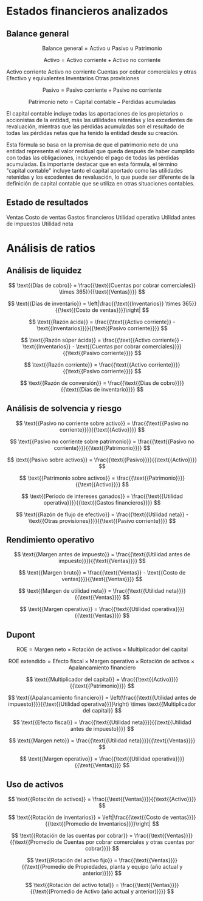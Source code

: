 # Estados financieros analizados

## Balance general

$$
\text{{Balance general}} = \text{{Activo}} ∪ \text{{Pasivo}} ∪ \text{{Patrimonio}}
$$

$$
\text{{Activo}} = \text{{Activo corriente}} + \text{{Activo no corriente}}
$$

Activo corriente
Activo no corriente
Cuentas por cobrar comerciales y otras
Efectivo y equivalentes
Inventarios
Otras provisiones


$$
\text{{Pasivo}} = \text{{Pasivo corriente}} + \text{{Pasivo no corriente}}
$$


$$
\text{{Patrimonio neto}} = \text{{Capital contable}} − \text{{Perdidas acumuladas}}
$$

El capital contable incluye todas las aportaciones de los propietarios o accionistas de la entidad, más las utilidades retenidas y los excedentes de revaluación, mientras que las pérdidas acumuladas son el resultado de todas las pérdidas netas que ha tenido la entidad desde su creación.

Esta fórmula se basa en la premisa de que el patrimonio neto de una entidad representa el valor residual que queda después de haber cumplido con todas las obligaciones, incluyendo el pago de todas las pérdidas acumuladas. Es importante destacar que en esta fórmula, el término "capital contable" incluye tanto el capital aportado como las utilidades retenidas y los excedentes de revaluación, lo que puede ser diferente de la definición de capital contable que se utiliza en otras situaciones contables.

## Estado de resultados

Ventas
Costo de ventas
Gastos financieros
Utilidad operativa
Utilidad antes de impuestos
Utilidad neta

# Análisis de ratios

## Análisis de liquidez

$$
\text{{Días de cobro}} = \frac{{\text{{Cuentas por cobrar comerciales}} \times 365}}{{\text{{Ventas}}}}
$$

$$
\text{{Días de inventario}} = \left|\frac{{\text{{Inventarios}} \times 365}}{{\text{{Costo de ventas}}}}\right|
$$

$$
\text{{Razón ácida}} = \frac{{\text{{Activo corriente}} - \text{{Inventarios}}}}{{\text{{Pasivo corriente}}}}
$$

$$
\text{{Razón súper ácida}} = \frac{{\text{{Activo corriente}} - \text{{Inventarios}} - \text{{Cuentas por cobrar comerciales}}}}{{\text{{Pasivo corriente}}}}
$$

$$
\text{{Razón corriente}} = \frac{{\text{{Activo corriente}}}}{{\text{{Pasivo corriente}}}}
$$

$$
\text{{Razón de conversión}} = \frac{{\text{{Días de cobro}}}}{{\text{{Días de inventario}}}}
$$

## Análisis de solvencia y riesgo

$$
\text{{Pasivo no corriente sobre activo}} = \frac{{\text{{Pasivo no corriente}}}}{{\text{{Activo}}}}
$$

$$
\text{{Pasivo no corriente sobre patrimonio}} = \frac{{\text{{Pasivo no corriente}}}}{{\text{{Patrimonio}}}}
$$

$$
\text{{Pasivo sobre activos}} = \frac{{\text{{Pasivo}}}}{{\text{{Activo}}}}
$$

$$
\text{{Patrimonio sobre activos}} = \frac{{\text{{Patrimonio}}}}{{\text{{Activo}}}}
$$

$$
\text{{Periodo de intereses ganados}} = \frac{{\text{{Utilidad operativa}}}}{{\text{{Gastos financieros}}}}
$$

$$
\text{{Razón de flujo de efectivo}} = \frac{{\text{{Utilidad neta}} - \text{{Otras provisiones}}}}{{\text{{Pasivo corriente}}}}
$$

## Rendimiento operativo

$$
\text{{Margen antes de impuesto}} = \frac{{\text{{Utilidad antes de impuesto}}}}{{\text{{Ventas}}}}
$$

$$
\text{{Margen bruto}} = \frac{{\text{{Ventas}} - \text{{Costo de ventas}}}}{{\text{{Ventas}}}}
$$

$$
\text{{Margen de utilidad neta}} = \frac{{\text{{Utilidad neta}}}}{{\text{{Ventas}}}}
$$

$$
\text{{Margen operativo}} = \frac{{\text{{Utilidad operativa}}}}{{\text{{Ventas}}}}
$$

## Dupont

$$
\text{{ROE}} = \text{{Margen neto}} \times \text{{Rotación de activos}} \times \text{{Multiplicador del capital}}
$$

$$
\text{{ROE extendido}} = \text{{Efecto fiscal}} \times \text{{Margen operativo}} \times \text{{Rotación de activos}} \times \text{{Apalancamiento financiero}}
$$

$$
\text{{Multiplicador del capital}} = \frac{{\text{{Activo}}}}{{\text{{Patrimonio}}}}
$$

$$
\text{{Apalancamiento financiero}} = \left(\frac{{\text{{Utilidad antes de impuesto}}}}{{\text{{Utilidad operativa}}}}\right) \times \text{{Multiplicador del capital}}
$$

$$
\text{{Efecto fiscal}} = \frac{{\text{{Utilidad neta}}}}{{\text{{Utilidad antes de impuesto}}}}
$$

$$
\text{{Margen neto}} = \frac{{\text{{Utilidad neta}}}}{{\text{{Ventas}}}}
$$

$$
\text{{Margen operativo}} = \frac{{\text{{Utilidad operativa}}}}{{\text{{Ventas}}}}
$$

## Uso de activos

$$
\text{{Rotación de activos}} = \frac{{\text{{Ventas}}}}{{\text{{Activo}}}}
$$

$$
\text{{Rotación de inventarios}} = \left|\frac{{\text{{Costo de ventas}}}}{{\text{{Promedio de Inventarios}}}}\right|
$$

$$
\text{{Rotación de las cuentas por cobrar}} = \frac{{\text{{Ventas}}}}{{\text{{Promedio de Cuentas por cobrar comerciales y otras cuentas por cobrar}}}}
$$

$$
\text{{Rotación del activo fijo}} = \frac{{\text{{Ventas}}}}{{\text{{Promedio de Propiedades, planta y equipo (año actual y anterior)}}}}
$$

$$
\text{{Rotación del activo total}} = \frac{{\text{{Ventas}}}}{{\text{{Promedio de Activo (año actual y anterior)}}}}
$$
